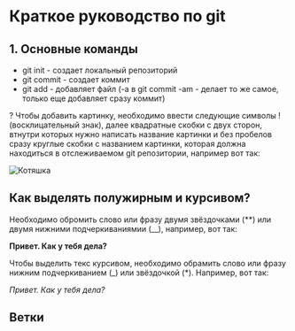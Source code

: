# Краткое руководство по git
## 1. Основные команды
* git init - создает локальный репозиторий
* git commit - создает коммит
* git add - добавляет файл (-a в git commit -am - делает то же самое, только еще добавляет сразу коммит)

? Чтобы добавить картинку, необходимо ввести следующие символы ! (восклицательный знак), далее квадратные скобки с двух сторон, втнутри которых нужно написать название картинки и без пробелов сразу круглые скобки с названием картинки, которая должна находиться в отслеживаемом git репозитории, например вот так:

![Котяшка](Kotyashka.jpg)

## Как выделять полужирным и курсивом?

Необходимо обромить слово или фразу двумя звёздочками (**) или двумя нижними подчеркиваниямии (__), например, вот так:

__Привет. Как у тебя дела?__

Чтобы выделить текс курсивом, необходимо обрамить слово или фразу нижним подчеркиванием (_) или звёздочкой (*). Например, вот так:

*Привет. Как у тебя дела?*

## Ветки



